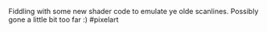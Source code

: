 Fiddling with some new shader code to emulate ye olde scanlines. Possibly gone a little bit too far :) #pixelart 
